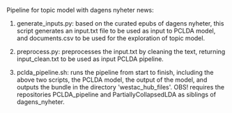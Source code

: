 Pipeline for topic model with dagens nyheter news:

1. generate_inputs.py: based on the curated epubs of dagens nyheter, this script generates an input.txt file to be used as input to PCLDA model, and documents.csv to be used for the exploration of topic model.

2. preprocess.py: preprocesses the input.txt by cleaning the text, returning input_clean.txt to be used as input PCLDA pipeline.

3. pclda_pipeline.sh: runs the pipeline from start to finish, including the above two scripts, the PCLDA model, the output of the model, and outputs the bundle in the directory 'westac_hub_files'. OBS! requires the repositories PCLDA_pipeline and  PartiallyCollapsedLDA as siblings of dagens_nyheter.